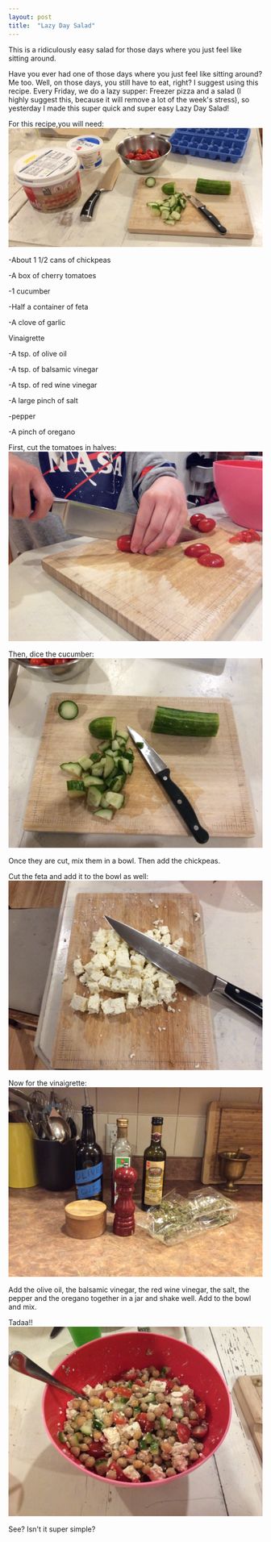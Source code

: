 ```yaml
---
layout: post
title:  "Lazy Day Salad"
---
```


This is a ridiculously easy salad for those days where you just feel like sitting around.


Have you ever had one of those days where you just feel like sitting around? Me too. Well,
on those days, you still have to eat, right? I suggest using this recipe. Every Friday, 
we do a lazy supper: Freezer pizza and a salad (I highly suggest this, because it  will 
remove a lot of the week's stress), so yesterday I made this super quick and super easy
Lazy Day Salad!

For this recipe,you will need: 
![lds1](/assets/IMG_4499.JPG)

-About 1 1/2 cans of chickpeas

-A box of cherry tomatoes

-1 cucumber

-Half a container of feta

-A clove of garlic

Vinaigrette

-A tsp. of olive oil

-A tsp. of balsamic vinegar

-A tsp. of red wine vinegar 

-A large pinch of salt

-pepper

-A pinch of oregano

First, cut the tomatoes in halves:
![lds2](/assets/IMG_4512.JPG)

Then, dice the cucumber:
![lds3](/assets/IMG_4503.JPG)

Once they are cut, mix them in a bowl. Then add the chickpeas.

Cut the feta and add it to the bowl as well:
![lsd4](/assets/IMG_4523.JPG)

Now for the vinaigrette:
![lsd5](/assets/IMG_4531.JPG)

Add the olive oil, the balsamic vinegar, the red wine vinegar, the salt, the pepper and
the oregano together in a jar and shake well. Add to the bowl and mix.

Tadaa!!
![lsd6](/assets/IMG_4525.JPG)

See? Isn't it super simple?




